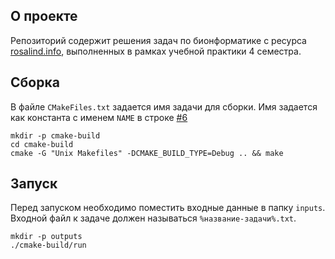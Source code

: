## О проекте
Репозиторий содержит решения задач по бионформатике с ресурса [rosalind.info](https://rosalind.info/), выполненных в рамках учебной практики 4 семестра.

## Сборка
В файле `CMakeFiles.txt` задается имя задачи для сборки. Имя задается как константа с именем `NAME` в строке [#6](https://github.com/lipoponi/rosalind/blob/master/CMakeLists.txt#L6)

```shell-script
mkdir -p cmake-build
cd cmake-build
cmake -G "Unix Makefiles" -DCMAKE_BUILD_TYPE=Debug .. && make
```

## Запуск
Перед запуском необходимо поместить входные данные в папку `inputs`. Входной файл к задаче должен называться `%название-задачи%.txt`.

```shell-script
mkdir -p outputs
./cmake-build/run
```
